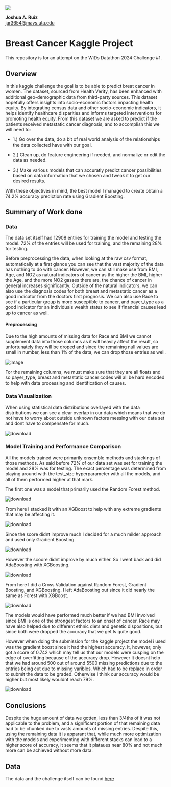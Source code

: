 ![](https://github.com/UTA-DataScience/ProjectTempate/blob/main/UTA-DataScience-Logo.png)

**Joshua A. Ruiz**  
jar3654@mavs.uta.edu  

# Breast Cancer Kaggle Project

This repository is for an attempt on the WiDs Datathon 2024 Challenge #1. 

## Overview

In this kaggle challenge the goal is to be able to predict breat cancer in women. The dataset, sourced from Health Verity, has been enhanced with additional geo-demographic data from third-party sources. This dataset hopefully offers insights into socio-economic factors impacting health equity. By integrating census data and other socio-economic indicators, it helps identify healthcare disparities and informs targeted interventions for promoting health equity. From this dataset we are asked to predict if the patients received metastatic cancer diagnosis, and to accomplish this we will need to:

  + 1.) Go over the data, do a bit of real world analysis of the relationships the data collected have with our goal.

  + 2.) Clean up, do feature engineering if needed, and normalize or edit the data as needed.
    
  + 3.) Make various models that can accuratly predict cancer possibilities based on data information that we chosen and tweak it to get our desired results.

With these objectives in mind, the best model I managed to create obtain a 74.2% accuracy prediction rate using Gradient Boosting.

## Summary of Work done
### Data

The data set itself had 12908 entries for training the model and testing the model. 72% of the entries will be used for training, and the remaining 28% for testing.

Before preprocessing the data, when looking at the raw csv format, automatically at a first glance you can see that the vast majority of the data has nothing to do with cancer. However, we can still make use from BMI, Age, and NO2 as natural indicators of cancer as the higher the BMI, higher the Age, and the more NO2 gasses there are, the chance of cancer in general increases significantly. Outside of the natural indicators, we can also use the diagnosis codes for both breast and metastatic cancer as a good indicator from the doctors first prognosis. We can also use Race to see if a particular group is more susceptible to cancer, and payer_type as a good indicator for an individuals wealth status to see if financial causes lead up to cancer as well.

#### Preprocessing

Due to the high amounts of missing data for Race and BMI we cannot supplement data into those columns as it will heavily affect the result, so unfortunately they will be droped and since the remaining null values are small in number, less than 1% of the data, we can drop those entries as well. 

![image](https://github.com/paladenite/Data_Science_3402_Kaggle-Project/assets/112378770/41673e61-9ae0-4e0a-a478-71bc6572f63b)

For the remaining columns, we must make sure that they are all floats and so payer_type, breast and metastatic cancer codes will all be hard encoded to help with data processing and identification of causes. 

### Data Visualization

When using statistical data distributions overlayed with the data distributions we can see a clear overlap in our data which means that we do not have to worry about outside unknown factors messing with our data set and dont have to compensate for much.

![download](https://github.com/paladenite/Data_Science_3402_Kaggle-Project/assets/112378770/04a2f61e-ef76-49b2-b030-257d79d43a84)


### Model Training and Performance Comparison

All the models trained were primarily ensemble methods and stackings of those methods. As said before 72% of our data set was set for training the model and 28% was for testing. The exact percentage was determined from playing around with the test_size hyperparameter with all the models, and all of them performed higher at that mark.

The first one was a model that primarily used the Random Forest method.

![download](https://github.com/paladenite/Data_Science_3402_Kaggle-Project/assets/112378770/b13ce6a3-69f3-4301-b9e3-388390d2ac1b)

From here I stacked it with an XGBoost to help with any extreme gradients that may be affecting it.

![download](https://github.com/paladenite/Data_Science_3402_Kaggle-Project/assets/112378770/458353c2-411f-4482-b630-96cfdfbbcd43)

Since the score didnt improve much I decided for a much milder approach and used only Gradient Boosting.

![download](https://github.com/paladenite/Data_Science_3402_Kaggle-Project/assets/112378770/d653e81f-cf3e-4447-9e15-87a910b7043c)

However the scoore didnt improve by much either. So I went back and did AdaBoosting with XGBoosting.

![download](https://github.com/paladenite/Data_Science_3402_Kaggle-Project/assets/112378770/8ce60f09-934a-4dee-bdb8-c34e0df2b23b)

From here I did a Cross Validation against Random Forest, Gradient Boosting, and XGBoosting. I left AdaBoosting out since it did nearly the same as Forest with XGBoost.

![download](https://github.com/paladenite/Data_Science_3402_Kaggle-Project/assets/112378770/86fbb798-eb52-4eca-b1d4-6131054fa94f)

The models would have performed much better if we had BMI involved since BMI is one of the strongest factors to an onset of cancer. Race may have also helped due to different ethnic diets and genetic dispositions, but since both were dropped the accuracy that we get Is quite good. 

However when doing the submission for the kaggle project the model i used was the gradient boost since it had the highest accuracy. It, however, only got a score of  0.742 which may tell us that our models were cusping on the edge of overfitting because of the accuracy drop. However It doesnt help that we had around 500 out of around 5500 missing predictions due to the entries being cut due to missing varibles. Which had to be replace in order to submit the data to be graded. Otherwise I think our accuracy would be higher but most likely wouldnt reach 79%.

![download](https://github.com/paladenite/Data_Science_3402_Kaggle-Project/assets/112378770/735b3078-0cfa-44ab-be6c-78e563f25e96)

## Conclusions

Despite the huge amount of data we gotten, less than 3/4ths of it was not applicable to the problem, and a significant portion of that remaining data had to be chunked due to vasts amounts of missing entries. Despite this, using the remaining data it is apparant that, while much more optimization with the models and experimenting with different stacks can lead to a higher score of accuracy, it seems that it plataues near 80% and not much more can be achieved without more data.

## Data

The data and the challenge itself can be found [here](https://www.kaggle.com/competitions/widsdatathon2024-challenge1/data)
